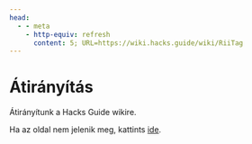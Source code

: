 ```yaml
---
head:
  - - meta
    - http-equiv: refresh
      content: 5; URL=https://wiki.hacks.guide/wiki/RiiTag
---
```


# Átirányítás

Átirányítunk a Hacks Guide wikire.

Ha az oldal nem jelenik meg, kattints [ide](https://wiki.hacks.guide/wiki/RiiTag).
